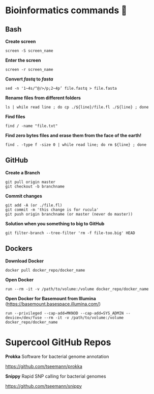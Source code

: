 # Bioinformatics commands :facepunch:

## Bash

**Create screen**
```
screen -S screen_name
```
**Enter the screen** 
```
screen -r screen_name
```
**Convert _fastq_ to _fasta_**
```
sed -n '1~4s/^@/>/p;2~4p’ file.fastq > file.fasta
```
**Rename files from different folders**
```
ls | while read line ; do cp ./${line}/file.fl ./${line} ; done
```
**Find files**
```
find / -name "file.txt"
```
**Find zero bytes files and erase them from the face of the earth!**
```
find . -type f -size 0 | while read line; do rm ${line} ; done 
```

## GitHub

**Create a Branch**
```
git pull origin master
git checkout -b branchname
```

**Commit changes**
```
git add -A (or ./file.fl)
git commit -m 'this change is for rucula'
git push origin branchname (or master (never do master))
```

**Solution when you something to big to GitHub**
```
git filter-branch --tree-filter 'rm -f file-too.big' HEAD
```

## Dockers

**Download Docker**
```
docker pull docker_repo/docker_name
```
**Open Docker**
```
run --rm -it -v /path/to/volume:/volume docker_repo/docker_name
```
**Open Docker for Basemount from Illumina** (https://basemount.basespace.illumina.com/)
```
run --privileged --cap-add=MKNOD --cap-add=SYS_ADMIN --device=/dev/fuse --rm -it -v /path/to/volume:/volume docker_repo/docker_name
```
# Supercool GitHub Repos

**Prokka**
Software for bacterial genome annotation

https://github.com/tseemann/prokka 

**Snippy**
Rapid SNP calling for bacterial genomes

https://github.com/tseemann/snippy
